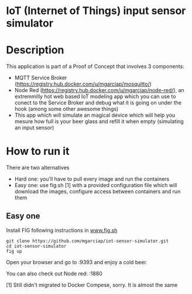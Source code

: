 IoT (Internet of Things) input sensor simulator
====================

# Description
This application is part of a Proof of Concept that involves 3 components:
- MQTT Service Broker (https://registry.hub.docker.com/u/mgarciap/mosquitto/)
- Node Red (https://registry.hub.docker.com/u/mgarciap/node-red/), an extremmilly hot web based IoT modeling app which you can use to conect to the Service Broker and debug what it is going on under the hook (among some other awesome things)
- This app which will simulate an magical device which will help you mesure how full is your beer glass and refill it when empty (simulating an input sensor)


# How to run it
There are two alternatives
- Hard one: you'll have to pull every image and run the containers
- Easy one: use fig.sh [1] with a provided configuration file which will download the images, configure access between containers and run them

## Easy one

Install FIG following instructions in www.fig.sh

```
git clone https://github.com/mgarciap/iot-sensor-simulator.git
cd iot-sensor-simulator
fig up
```

Open your browser and go to <you container ip>:9393 and enjoy a cold beer.

You can also check out Node red: <you container ip>:1880


[1] Still didn't migrated to Docker Compese, sorry. It is almost the same
